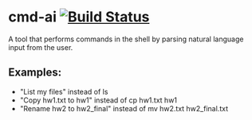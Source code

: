 # cmd-ai [![Build Status](https://travis-ci.org/smilli/cmd-ai.svg?branch=master)](https://travis-ci.org/smilli/cmd-ai)
A tool that performs commands in the shell by parsing natural language input
from the user.

## Examples:
- "List my files" instead of ls
- "Copy hw1.txt to hw1" instead of cp hw1.txt hw1
- "Rename hw2 to hw2_final" instead of mv hw2.txt hw2_final.txt
